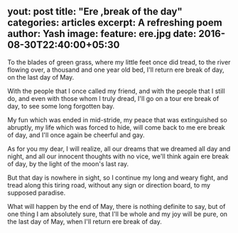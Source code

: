 yout: post
title: "Ere ,break of the day"
categories: articles
excerpt: A refreshing poem
author: Yash
image: 
  feature: ere.jpg
date: 2016-08-30T22:40:00+05:30
---

To the blades of green grass,
where my little feet once did tread,
to the river flowing over,
a thousand and one year old bed,
I'll return ere break of day,
on the last day of May.

With the people that I once called my friend,
and with the people that I still do,
and even with those whom I truly dread,
I'll go on a tour ere break of day,
to see some long forgotten bay.

My fun which was ended in mid-stride,
my peace that was extinguished so abruptly,
my life which was forced to hide,
will come back to me ere break of day,
and I'll once again be cheerful and gay.

As for you my dear, I will realize,
all our dreams that we dreamed all day and night,
and all our innocent thoughts with no vice,
we'll think again ere break of day,
by the light of the moon's last ray.

But that day is nowhere in sight,
so I continue my long and weary fight,
and tread along this tiring road,
without any sign or direction board,
to my supposed paradise.

What will happen by the end of May,
there is nothing definite to say,
but of one thing I am absolutely sure,
that I'll be whole and my joy will be pure,
on the last day of May,
when I'll return ere break of day.


